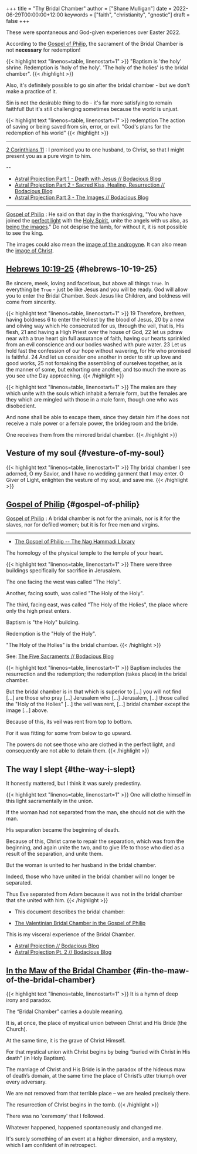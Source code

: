 +++
title = "Thy Bridal Chamber"
author = ["Shane Mulligan"]
date = 2022-06-29T00:00:00+12:00
keywords = ["faith", "christianity", "gnostic"]
draft = false
+++

These were spontaneous and God-given experiences over Easter 2022.

According to the [Gospel of Philip](https://mullikine.github.io/posts/gospel-of-philip/), the sacrament of the Bridal Chamber is not **necessary** for redemption!

{{< highlight text "linenos=table, linenostart=1" >}}
"Baptism is 'the holy' shrine.
Redemption is 'holy of the holy'.
'The holy of the holies' is the bridal chamber".
{{< /highlight >}}

Also, it's definitely possible to go sin after
the bridal chamber - but we don't make a practice of it.

Sin is not the desirable thing to do - it's far more satisfying to remain faithful!
But it's still challenging sometimes because the world is unjust.

{{< highlight text "linenos=table, linenostart=1" >}}
redemption
    The action of saving or being saved from
    sin, error, or evil.
    "God's plans for the redemption of his
    world"
{{< /highlight >}}

---

[2 Corinthians 11](https://www.biblegateway.com/passage/?search=2%20Corinthians%2011&version=NIV)
: I promised you to one husband, to Christ, so that I might present you as a pure virgin to him.

--

-   [Astral Projection Part 1 - Death with Jesus // Bodacious Blog](https://mullikine.github.io/posts/astral-projection/)
-   [Astral Projection Part 2 - Sacred Kiss, Healing, Resurrection // Bodacious Blog](https://mullikine.github.io/posts/astral-projection-pt-2/)
-   [Astral Projection Part 3 - The Images // Bodacious Blog](https://mullikine.github.io/posts/astral-projection-pt-3/)

---

[Gospel of Philip](https://mullikine.github.io/posts/gospel-of-philip/)
: He said on that day in the thanksgiving, "You who have joined the [perfect light](https://mullikine.github.io/posts/astral-projection/) with the [Holy Spirit](https://mullikine.github.io/posts/astral-projection-pt-2/), unite the angels with us also, as [being the images](https://mullikine.github.io/posts/astral-projection-pt-3/)." Do not despise the lamb, for without it, it is not possible to see the king.

The images could also mean the [image of the androgyne](https://mullikine.github.io/posts/dream-discernment-of-judgement/).
It can also mean the [image of Christ](https://mullikine.github.io/posts/gospel-of-thomas/).


## [Hebrews 10:19-25](https://www.bible.com/bible/compare/HEB.10.19-25) {#hebrews-10-19-25}

Be sincere, meek, loving and facetious, but
above all things `True`. In everything be
`True` - just be like Jesus and you will be
ready. God will allow you to enter the Bridal
Chamber. Seek Jesus like Children, and
boldness will come from sincerity.

{{< highlight text "linenos=table, linenostart=1" >}}
19 Therefore, brethren, having boldness 6 to
enter the Holiest by the blood of Jesus, 20
by a new and oliving way which He consecrated
for us, through the veil, that is, His flesh,
21 and having a High Priest over the house of
God, 22 let us pdraw near with a true heart
qin full assurance of faith, having our hearts
sprinkled from an evil conscience and our
bodies washed with pure water. 23 Let us hold
fast the confession of our hope without
wavering, for He who promised is faithful. 24
And let us consider one another in order to
stir up love and good works, 25 not forsaking
the assembling of ourselves together, as is
the manner of some, but exhorting one another,
and tso much the more as you see uthe Day
approaching.
{{< /highlight >}}

{{< highlight text "linenos=table, linenostart=1" >}}
The males are they which unite with the souls
which inhabit a female form, but the females
are they which are mingled with those in a
male form, though one who was disobedient.

And none shall be able to escape them, since
they detain him if he does not receive a male
power or a female power, the bridegroom and
the bride.

One receives them from the mirrored bridal
chamber.
{{< /highlight >}}


## Vesture of my soul {#vesture-of-my-soul}

{{< highlight text "linenos=table, linenostart=1" >}}
Thy bridal chamber I see adorned, O my Savior,
and I have no wedding garment that I may enter.
O Giver of Light, enlighten the vesture of my soul, and save me.
{{< /highlight >}}


## [Gospel of Philip](http://gnosis.org/naghamm/gop.html) {#gospel-of-philip}

[Gospel of Philip](http://gnosis.org/naghamm/gop.html)
: A bridal chamber is not for the animals, nor is it for the slaves, nor for defiled women; but it is for free men and virgins.

---

-   [The Gospel of Philip -- The Nag Hammadi Library](http://gnosis.org/naghamm/gop.html)

The homology of the physical temple to the
temple of your heart.

{{< highlight text "linenos=table, linenostart=1" >}}
There were three buildings specifically for
sacrifice in Jerusalem.

The one facing the west was called "The Holy".

Another, facing south, was called "The Holy of
the Holy".

The third, facing east, was called "The Holy
of the Holies", the place where only the high
priest enters.

Baptism is "the Holy" building.

Redemption is the "Holy of the Holy".

"The Holy of the Holies" is the bridal
chamber.
{{< /highlight >}}

See: [The Five Sacraments // Bodacious Blog](https://mullikine.github.io/posts/the-five-sacraments/)

{{< highlight text "linenos=table, linenostart=1" >}}
Baptism includes the resurrection and the
redemption; the redemption (takes place) in
the bridal chamber.

But the bridal chamber is in that which is
superior to [...] you will not find [...] are
those who pray [...] Jerusalem who [...]
Jerusalem, [...] those called the "Holy of the
Holies" [...] the veil was rent, [...] bridal
chamber except the image [...] above.

Because of this, its veil was rent from top to
bottom.

For it was fitting for some from below to go
upward.

The powers do not see those who are clothed in
the perfect light, and consequently are not
able to detain them.
{{< /highlight >}}


## The way I slept {#the-way-i-slept}

It honestly mattered, but I think it was surely predestiny.

{{< highlight text "linenos=table, linenostart=1" >}}
One will clothe himself in this light
sacramentally in the union.

If the woman had not separated from the man,
she should not die with the man.

His separation became the beginning of death.

Because of this, Christ came to repair the
separation, which was from the beginning, and
again unite the two, and to give life to those
who died as a result of the separation, and
unite them.

But the woman is united to her husband in the
bridal chamber.

Indeed, those who have united in the bridal
chamber will no longer be separated.

Thus Eve separated from Adam because it was
not in the bridal chamber that she united with
him.
{{< /highlight >}}

-   This document describes the bridal chamber:

-   [The Valentinian Bridal Chamber in the Gospel of Philip](https://mullikine.github.io/ox-hugo/The%20Valentinian%20Bridal%20Chamber%20in%20the%20Gospel%20of%20Philip.pdf)

This is my visceral experience of the Bridal Chamber.

-   [Astral Projection // Bodacious Blog](https://mullikine.github.io/posts/astral-projection/)
-   [Astral Projection Pt. 2 // Bodacious Blog](https://mullikine.github.io/posts/astral-projection-pt-2/)


## [In the Maw of the Bridal Chamber](https://blogs.ancientfaith.com/glory2godforallthings/2020/04/13/in-the-maw-of-the-bridal-chamber/) {#in-the-maw-of-the-bridal-chamber}

{{< highlight text "linenos=table, linenostart=1" >}}
It is a hymn of deep irony and paradox.

The “Bridal Chamber” carries a double meaning.

It is, at once, the place of mystical union
between Christ and His Bride (the Church).

At the same time, it is the grave of Christ
Himself.

For that mystical union with Christ begins by
being “buried with Christ in His death” (in
Holy Baptism).

The marriage of Christ and His Bride is in the
paradox of the hideous maw of death’s domain,
at the same time the place of Christ’s utter
triumph over every adversary.

We are not removed from that terrible place –
we are healed precisely there.

The resurrection of Christ begins in the tomb.
{{< /highlight >}}

There was no 'ceremony' that I followed.

Whatever happened, happened spontaneously and changed me.

It's surely something of an event at a higher dimension, and a mystery, which I am confident of in retrospect.